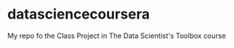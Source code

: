 datasciencecoursera
===================

My repo fo the Class Project in The Data Scientist's Toolbox course
